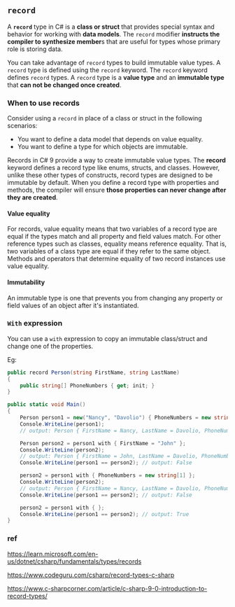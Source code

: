 ## `record`

A **`record`** type in C# is a **class or struct** that provides special syntax and behavior for working with **data models**. The `record` modifier **instructs the compiler to synthesize member**s that are useful for types whose primary role is storing data.

You can take advantage of `record` types to build immutable value types. A `record` type is defined using the `record` keyword. The `record` keyword defines `record` types. A `record` type is a **value type** and an **immutable type** that **can not be changed once created**.

### When to use records

Consider using a `record` in place of a class or struct in the following scenarios:
- You want to define a data model that depends on value equality.
- You want to define a type for which objects are immutable.

Records in C# 9 provide a way to create immutable value types. The **record** keyword defines a record type like enums, structs, and classes. However, unlike these other types of constructs, record types are designed to be immutable by default. When you define a record type with properties and methods, the compiler will ensure **those properties can never change after they are created**.


#### Value equality
For records, value equality means that two variables of a record type are equal if the types match and all property and field values match. For other reference types such as classes, equality means reference equality. That is, two variables of a class type are equal if they refer to the same object. Methods and operators that determine equality of two record instances use value equality.

#### Immutability
An immutable type is one that prevents you from changing any property or field values of an object after it's instantiated.


### `With` expression
You can use a `with` expression to copy an immutable class/struct and change one of the properties.

Eg:
```cs
public record Person(string FirstName, string LastName)
{
    public string[] PhoneNumbers { get; init; }
}

public static void Main()
{
    Person person1 = new("Nancy", "Davolio") { PhoneNumbers = new string[1] };
    Console.WriteLine(person1);
    // output: Person { FirstName = Nancy, LastName = Davolio, PhoneNumbers = System.String[] }

    Person person2 = person1 with { FirstName = "John" };
    Console.WriteLine(person2);
    // output: Person { FirstName = John, LastName = Davolio, PhoneNumbers = System.String[] }
    Console.WriteLine(person1 == person2); // output: False

    person2 = person1 with { PhoneNumbers = new string[1] };
    Console.WriteLine(person2);
    // output: Person { FirstName = Nancy, LastName = Davolio, PhoneNumbers = System.String[] }
    Console.WriteLine(person1 == person2); // output: False

    person2 = person1 with { };
    Console.WriteLine(person1 == person2); // output: True
}
```



### ref
https://learn.microsoft.com/en-us/dotnet/csharp/fundamentals/types/records

https://www.codeguru.com/csharp/record-types-c-sharp

https://www.c-sharpcorner.com/article/c-sharp-9-0-introduction-to-record-types/
